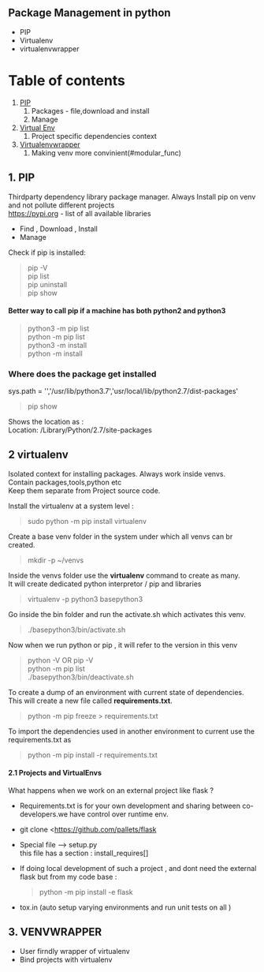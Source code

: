 
##  Package Management in python

   - PIP
   - Virtualenv
   - virtualenvwrapper

# Table of contents
1. [PIP](#pip)  
    1. Packages - file,download and install
    2. Manage
2. [Virtual Env](#venv)  
    1. Project specific dependencies context
3. [Virtualenvwrapper](#wrapper)  
    1. Making venv more convinient(#modular_func)  

## 1. PIP <a name="pip"></a>

Thirdparty dependency library package manager. Always Install pip on venv and not pollute different projects  
https://pypi.org  - list of all available libraries  
 
   - Find , Download , Install
   - Manage
   
 Check if pip is installed:  
 > pip -V  
 > pip list  
 > pip uninstall <pkg1> <pkg2>  
 > pip show <pkgname>  
 
 #### Better way to call pip if a machine has both python2 and python3  
 
 > python3 -m pip list  
 > python -m pip list  
 > python3 -m install <pkgname>  
 > python -m install <pkgname>  

 ### Where does the package get installed  
 
 sys.path = '','/usr/lib/python3.7','usr/local/lib/python2.7/dist-packages'  
 
 > pip show <pkgname> 

   Shows the location as :   
   Location: /Library/Python/2.7/site-packages  
   
## 2 virtualenv  <a name="venv"></a>  

 Isolated context for installing packages. Always work inside venvs.  
 Contain packages,tools,python etc  
 Keep them separate from Project source code.
  
 Install the virtualenv at a system level  :
 > sudo python -m pip install virtualenv  
 
 Create a base venv folder in the system under which all venvs can br created.  
 >  mkdir -p ~/venvs
 
 Inside the venvs folder use the **virtualenv** command to create as many.  
 It will create dedicated python interpretor / pip and libraries  
 >  virtualenv -p python3 basepython3  
 
 Go inside the bin folder and run the activate.sh which activates this venv.  
  >  ./basepython3/bin/activate.sh  
 
 Now when we run python or pip , it will refer to the version in this venv  
   > python -V  OR pip -V  
   > python -m pip list  
   >  ./basepython3/bin/deactivate.sh  
 

To create a dump of an environment with current state of dependencies. This will create a new file called __requirements.txt__.  
> python -m pip freeze > requirements.txt  
 
To import the dependencies used in another environment to current use the requirements.txt as  
> python -m pip install -r requirements.txt  
 
#### 2.1 Projects and VirtualEnvs

What happens when we work on an external project like flask ?  
  - Requirements.txt is for your own development and sharing between co-developers.we have control over runtime env.    
  - git clone <https://github.com/pallets/flask  
  - Special file --> setup.py  
     this file has a section : install_requires[]  
     
  - If doing local development of such a project , and dont need the external flask but from my code base : 
      > python -m pip install -e flask  

  - tox.in (auto setup varying environments and run unit tests on all )  
 

## 3. VENVWRAPPER  <a name="wrapper"></a>  
 
   - User firndly wrapper of virtualenv
   - Bind projects with virtualenv
